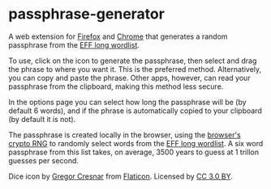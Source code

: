 # passphrase-generator

A web extension for [Firefox](https://addons.mozilla.org/en-US/firefox/addon/passphrase-generator/)
and [Chrome](https://chrome.google.com/webstore/detail/passphrase-generator/iliehbhfgfbjllfhhbbceochgmkkhpcb) that
generates a random passphrase from the
[EFF long wordlist](https://www.eff.org/deeplinks/2016/07/new-wordlists-random-passphrases).

To use, click on the icon to generate the passphrase,
then select and drag the phrase to where you want it.
This is the preferred method.
Alternatively, you can copy and paste the phrase.
Other apps, however, can read your passphrase from the clipboard,
making this method less secure.

In the options page
you can select how long the passphrase will be (by default 6 words),
and if the phrase is automatically copied to your clipboard (by default it is not).

The passphrase is created locally in the browser,
using the [browser's crypto RNG](https://developer.mozilla.org/en-US/docs/Web/API/RandomSource/getRandomValues)
to randomly select words from the
[EFF long wordlist](https://www.eff.org/deeplinks/2016/07/new-wordlists-random-passphrases).
A six word passphrase from this list takes, on average,
3500 years to guess at 1 trillon guesses per second.

Dice icon by [Gregor Cresnar](http://www.flaticon.com/authors/gregor-cresnar)
from [Flaticon](http://www.flaticon.com).
Licensed by [CC 3.0 BY](http://creativecommons.org/licenses/by/3.0/).

